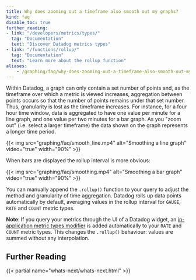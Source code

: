 ```yaml
---
title: Why does zooming out a timeframe also smooth out my graphs?
kind: faq
disable_toc: true
further_reading:
- link: "/developers/metrics/types/"
  tag: "Documentation"
  text: "Discover Datadog metrics types"
- link: "/functions/rollup/"
  tag: "Documentation"
  text: "Learn more about the rollup function"
aliases:
    - /graphing/faq/why-does-zooming-out-a-timeframe-also-smooth-out-my-graphs
---
```


Within Datadog, a graph can only contain a set number of points and, as the timeframe over which a metric is viewed increases, aggregation between points occurs so that the number of points remains under that set number. Thus, granularity is lost as the timeframe increases. For instance, for a four hour time window, data is aggregated to have one value per minute for a line graph, and one value per two minutes for a bar graph. As you "zoom out" (i.e. select a larger timeframe) the data shown on the graph represents a longer time period.

{{< img src="graphing/faq/smooth_line.mp4" alt="Smoothing a line graph" video="true" width="90%" >}}

When bars are displayed the rollup interval is more obvious:

{{< img src="graphing/faq/smoothing.mp4" alt="Smoothing a bar graph" video="true" width="90%" >}}

You can manually append the `.rollup()` function to your query to adjust the method and granularity of time aggregation. Datadog rolls up data points automatically by default, averaging values in the rollup interval for `GAUGE`, `RATE` and `COUNT` metric types.

**Note**: If you query your metrics through the UI of a Datadog widget, an [in-application metric types modifier][1] is added automatically to your `RATE` and `COUNT` metric types. This changes the `.rollup()` behaviour: values are summed without any interpolation.

## Further Reading

{{< partial name="whats-next/whats-next.html" >}}

[1]: /developers/metrics/type_modifiers
